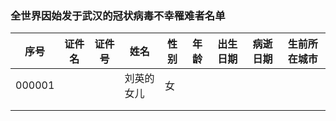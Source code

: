 ### 全世界因始发于武汉的冠状病毒不幸罹难者名单

|序号|证件名|证件号|姓名|性别|年龄|出生日期|病逝日期|生前所在城市|
|--|--|--|--|--|--|--|--|--|
|000001 | | |刘英的女儿|女 |  |  |  |  |武汉  |
|  |  |  |  |  |  |  |  |
|  |  |  |  |  |  |  |  |

